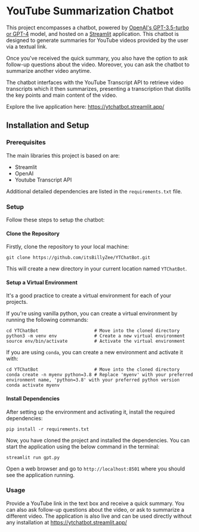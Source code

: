 # YouTube Summarization Chatbot

This project encompasses a chatbot, powered by [OpenAI's GPT-3.5-turbo or GPT-4](https://platform.openai.com/) model, and hosted on a [Streamlit](https://streamlit.io/) application. This chatbot is designed to generate summaries for YouTube videos provided by the user via a textual link.

Once you've received the quick summary, you also have the option to ask follow-up questions about the video. Moreover, you can ask the chatbot to summarize another video anytime.

The chatbot interfaces with the YouTube Transcript API to retrieve video transcripts which it then summarizes, presenting a transcription that distills the key points and main content of the video.

Explore the live application here: https://ytchatbot.streamlit.app/

## Installation and Setup

### Prerequisites

The main libraries this project is based on are:

-  Streamlit
-  OpenAI
-  Youtube Transcript API

Additional detailed dependencies are listed in the `requirements.txt` file.

### Setup

Follow these steps to setup the chatbot:

#### Clone the Repository

Firstly, clone the repository to your local machine:

```shell
git clone https://github.com/itsBillyZee/YTChatBot.git
```

This will create a new directory in your current location named `YTChatBot`.

#### Setup a Virtual Environment 

It's a good practice to create a virtual environment for each of your projects. 

If you're using vanilla python, you can create a virtual environment by running the following commands:

```shell
cd YTChatBot                     # Move into the cloned directory
python3 -m venv env              # Create a new virtual environment
source env/bin/activate          # Activate the virtual environment
```

If you are using `conda`, you can create a new environment and activate it with:

```shell
cd YTChatBot                     # Move into the cloned directory
conda create -n myenv python=3.8 # Replace 'myenv' with your preferred environment name, 'python=3.8' with your preferred python version
conda activate myenv
```

#### Install Dependencies

After setting up the environment and activating it, install the required dependencies:

```shell
pip install -r requirements.txt
```

Now, you have cloned the project and installed the dependencies. You can start the application using the below command in the terminal:

```shell
streamlit run gpt.py
```
Open a web browser and go to `http://localhost:8501` where you should see the application running.

### Usage

Provide a YouTube link in the text box and receive a quick summary. You can also ask follow-up questions about the video, or ask to summarize a different video. The application is also live and can be used directly without any installation at https://ytchatbot.streamlit.app/

